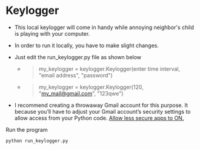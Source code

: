 # Keylogger

* This local keylogger will come in handy while annoying neighbor's child is playing with your computer. 
* In order to run it locally, you have to make slight changes.

* Just edit the run_keylogger.py file as shown below
    * > my_keylogger = keylogger.Keylogger(enter time interval, "email address", "password")
    * > my_keylogger = keylogger.Keylogger(120, "my_mail@gmail.com", "123qwe")

* I recommend creating a throwaway Gmail account for this purpose. It because you’ll have to adjust your Gmail account’s security settings to allow access from your Python code. [Allow less secure apps to ON.](https://myaccount.google.com/lesssecureapps)

Run the program
```
python run_keylogger.py
```
